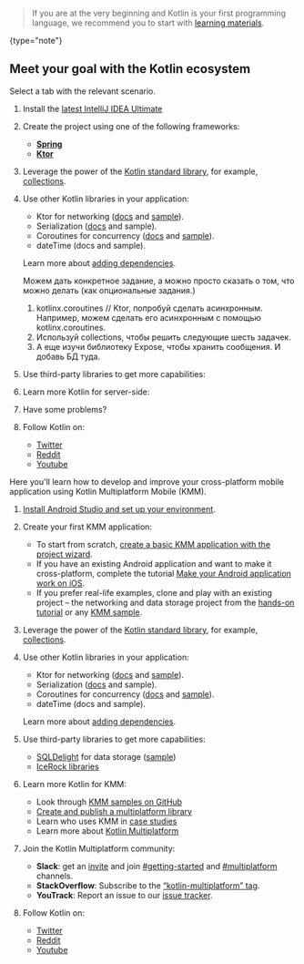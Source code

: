 [//]: # (title: Get started with Kotlin)

> If you are at the very beginning and Kotlin is your first programming language, we recommend you to start with [learning materials](learning-materials-overview.md).
>
{type="note"}

## Meet your goal with the Kotlin ecosystem

Select a tab with the relevant scenario.


<tabs>

<tab title="Backend application">

1. Install the [latest IntelliJ IDEA Ultimate](https://www.jetbrains.com/idea/download/)

2. Create the project using one of the following frameworks:

   * **[Spring](https://spring.io/guides/tutorials/spring-webflux-kotlin-rsocket/)**
   * **[Ktor](https://play.kotlinlang.org/hands-on/Creating%20a%20WebSocket%20Chat%20with%20Ktor/01_introduction)**

3. Leverage the power of the [Kotlin standard library](https://kotlinlang.org/api/latest/jvm/stdlib/), for example, [collections](https://kotlinlang.org/docs/collections-overview.html).

4. Use other Kotlin libraries in your application:
   * Ktor for networking ([docs](https://ktor.io/) and [sample](https://kotlinlang.org/docs/mobile/use-ktor-for-networking.html)).
   * Serialization ([docs](https://kotlinlang.org/docs/serialization.html) and sample).
   * Coroutines for concurrency ([docs](https://kotlinlang.org/docs/mobile/concurrency-overview.html) and [sample](https://kotlinlang.org/docs/mobile/concurrency-and-coroutines.html)).
   * dateTime (docs and sample).

   Learn more about [adding dependencies](https://kotlinlang.org/docs/mobile/add-dependencies.html).


   Можем дать конкретное задание, а можно просто сказать о том, что можно делать (как опциональные задания.)

   1) kotlinx.coroutines // Ktor, попробуй сделать асинхронным. Например, можем сделать его асинхронным с помощью kotlinx.coroutines.
   2) Используй collections, чтобы решить следующие шесть задачек.
   3) А еще изучи библиотеку Expose, чтобы хранить сообщения. И добавь БД туда.

5. Use third-party libraries to get more capabilities:
   
6. Learn more Kotlin for server-side:

7. Have some problems?

8. Follow Kotlin on:
   * [Twitter](https://twitter.com/kotlin)
   * [Reddit](https://www.reddit.com/r/Kotlin/)
   * [Youtube](https://www.youtube.com/channel/UCP7uiEZIqci43m22KDl0sNw)

</tab>

<tab title="Cross-platform mobile app">

Here you'll learn how to develop and improve your cross-platform mobile application using Kotlin Multiplatform Mobile (KMM).

1. [Install Android Studio and set up your environment](https://kotlinlang.org/docs/mobile/setup.html).
2. Create your first KMM application:

    * To start from scratch, [create a basic KMM application with the project wizard](https://kotlinlang.org/docs/mobile/create-first-app.html).
    * If you have an existing Android application and want to make it cross-platform, complete the tutorial [Make your Android application work on iOS](https://kotlinlang.org/docs/mobile/integrate-in-existing-app.html).
    * If you prefer real-life examples, clone and play with an existing project –  the networking and data storage project from the [hands-on tutorial](https://kotlinlang.org/docs/mobile/complete-networking-data-storage-hands-on.html) or any [KMM sample](https://kotlinlang.org/docs/mobile/samples.html). 

3. Leverage the power of the [Kotlin standard library](https://kotlinlang.org/api/latest/jvm/stdlib/), for example, [collections](https://kotlinlang.org/docs/collections-overview.html).

4. Use other Kotlin libraries in your application: 
    * Ktor for networking ([docs](https://ktor.io/) and [sample](https://kotlinlang.org/docs/mobile/use-ktor-for-networking.html)).
    * Serialization ([docs](https://kotlinlang.org/docs/serialization.html) and sample).
    * Coroutines for concurrency ([docs](https://kotlinlang.org/docs/mobile/concurrency-overview.html) and [sample](https://kotlinlang.org/docs/mobile/concurrency-and-coroutines.html)).
    * dateTime (docs and sample).  
   
   Learn more about [adding dependencies](https://kotlinlang.org/docs/mobile/add-dependencies.html).

5. Use third-party libraries to get more capabilities:
    * [SQLDelight](https://cashapp.github.io/sqldelight/) for data storage ([sample](https://kotlinlang.org/docs/mobile/configure-sqldelight-for-data-storage.html))
    * [IceRock libraries](https://libs.kmp.icerock.dev/)
   
6. Learn more Kotlin for KMM:
   * Look through [KMM samples on GitHub](https://kotlinlang.org/docs/mobile/samples.html)
   * [Create and publish a multiplatform library]()
   * Learn who uses KMM in [case studies](https://kotlinlang.org/lp/mobile/case-studies/)
   * Learn more about [Kotlin Multiplatform](https://kotlinlang.org/docs/mpp-intro.html)

7. Join the Kotlin Multiplatform community:

    * **Slack**: get an [invite](https://surveys.jetbrains.com/s3/kotlin-slack-sign-up) and join [#getting-started](https://kotlinlang.slack.com/archives/C0B8MA7FA) and [#multiplatform](https://kotlinlang.slack.com/archives/C3PQML5NU) channels.
    * **StackOverflow**: Subscribe to the [“kotlin-multiplatform” tag](https://stackoverflow.com/questions/tagged/kotlin-multiplatform). 
    * **YouTrack**: Report an issue to our [issue tracker](https://youtrack.jetbrains.com/issues/KT).

8. Follow Kotlin on: 
    * [Twitter](https://twitter.com/kotlin)
    * [Reddit](https://www.reddit.com/r/Kotlin/)
    * [Youtube](https://www.youtube.com/channel/UCP7uiEZIqci43m22KDl0sNw)

</tab>

</tabs>

